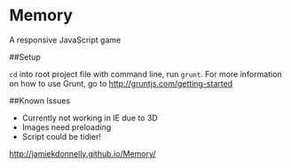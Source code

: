 Memory
======

A responsive JavaScript game

##Setup

`cd` into root project file with command line, run `grunt`. For more information on how to use Grunt, go to http://gruntjs.com/getting-started

##Known Issues

  - Currently not working in IE due to 3D 
  - Images need preloading 
  - Script could be tidier! 
  
http://jamiekdonnelly.github.io/Memory/
